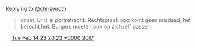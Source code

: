 Replying to [@chriswroth](https://twitter.com/chriswroth/status/831640950208339968)

> onzin\. Er is al portretrecht\. Rechtspraak voorkomt geen misdaad, het berecht het\. Burgers moeten ook op zichzelf passen\.

<img src="../../media/tweet.ico" width="12" /> [Tue Feb 14 23:20:23 +0000 2017](https://twitter.com/DromerDenker/status/831644283602075648)